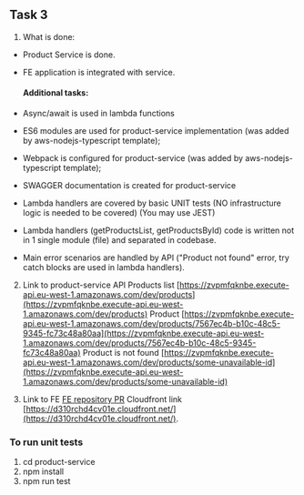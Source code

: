 ## Task 3

1. What is done:
  - Product Service is done.
  - FE application is integrated with service.
  
    #### Additional tasks:
  - Async/await is used in lambda functions
  - ES6 modules are used for product-service implementation (was added by aws-nodejs-typescript template);
  - Webpack is configured for product-service (was added by aws-nodejs-typescript template);
  - SWAGGER documentation is created for product-service
  - Lambda handlers are covered by basic UNIT tests (NO infrastructure logic is needed to be covered) (You may use JEST)
  - Lambda handlers (getProductsList, getProductsById) code is written not in 1 single module (file) and separated in codebase.
  - Main error scenarios are handled by API ("Product not found" error, try catch blocks are used in lambda handlers).

2. Link to product-service API
  Products list [https://zvpmfqknbe.execute-api.eu-west-1.amazonaws.com/dev/products](https://zvpmfqknbe.execute-api.eu-west-1.amazonaws.com/dev/products)
  Product [https://zvpmfqknbe.execute-api.eu-west-1.amazonaws.com/dev/products/7567ec4b-b10c-48c5-9345-fc73c48a80aa](https://zvpmfqknbe.execute-api.eu-west-1.amazonaws.com/dev/products/7567ec4b-b10c-48c5-9345-fc73c48a80aa)
  Product is not found [https://zvpmfqknbe.execute-api.eu-west-1.amazonaws.com/dev/products/some-unavailable-id](https://zvpmfqknbe.execute-api.eu-west-1.amazonaws.com/dev/products/some-unavailable-id)
  

3. Link to FE 
  [FE repository PR](https://github.com/stsepchanka/nodejs-aws-fe/pull/2)
  Cloudfront link [https://d310rchd4cv01e.cloudfront.net/](https://d310rchd4cv01e.cloudfront.net/).

### To run unit tests
1. cd product-service
2. npm install
3. npm run test